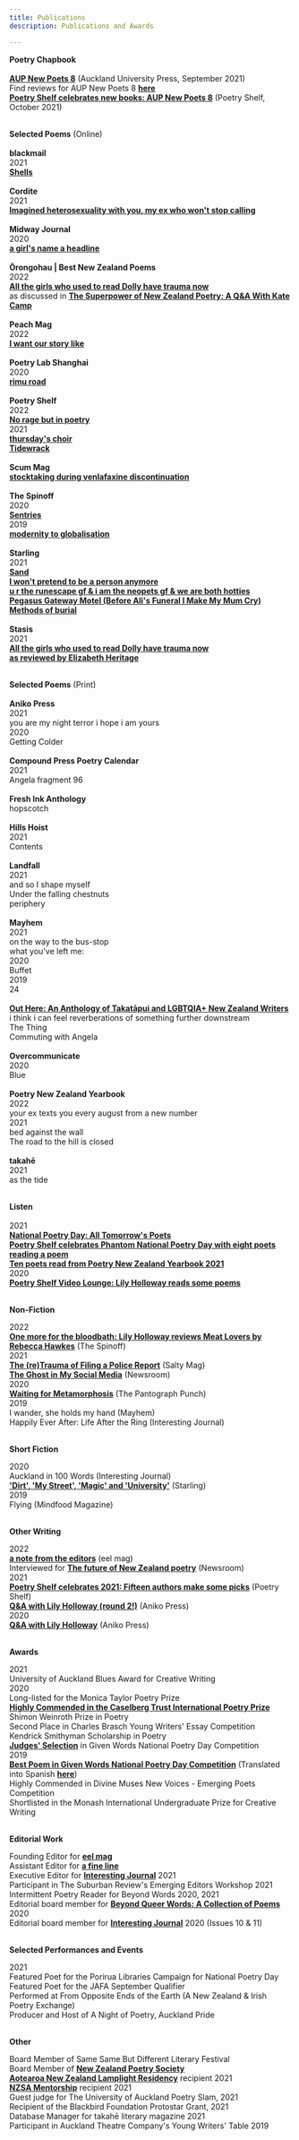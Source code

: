 ```yaml
---
title: Publications
description: Publications and Awards

---
```


<b>Poetry Chapbook</b><br>
<br>
<b><a href="https://aucklanduniversitypress.co.nz/aup-new-poets-8/">AUP New Poets 8</a></b> (Auckland University Press, September 2021)<br>
Find reviews for AUP New Poets 8 <b><a href="https://lilyholloway.co.nz/books">here</a></b><br>
<b><a href="https://nzpoetryshelf.com/2021/10/05/poetry-shelf-celebrates-new-books-aup-new-poets-8/">Poetry Shelf celebrates new books: AUP New Poets 8</a></b> (Poetry Shelf, October 2021)<br>
<br>

<b>Selected Poems</b> (Online)<br>
<br>
<b>blackmail</b><br>
2021<br>
<b><a href="http://www.blackmailpress.com/LH44.html">Shells</a></b><br>
<br>
<b>Cordite</b><br>
2021<br>
<b><a href="http://cordite.org.au/poetry/game/imagined-heterosexuality-with-you-my-ex-who-wont-stop-calling/">Imagined heterosexuality with you, my ex who won't stop calling</a></b><br>
<br>
<b>Midway Journal</b><br>
2020<br>
<b><a href="http://midwayjournal.com/a-girls-name-a-headline/">a girl's name a headline</a></b><br>
<br>
<b>Ōrongohau | Best New Zealand Poems</b><br>
2022<br>
<b><a href="https://www.bestnewzealandpoems.org.nz/2021-contents/lily-holloway/">All the girls who used to read Dolly have trauma now</a></b><br>
as discussed in <b><a href="https://www.pw.org/content/the_superpower_of_new_zealand_poetry_a_qa_with_kate_camp">The Superpower of New Zealand Poetry: A Q&A With Kate Camp</a></b><br>
<br>
<b>Peach Mag</b><br>
2022<br>
<b><a href="https://www.peachmgzn.com/lily-holloway">I want our story like</a></b><br>
<br>
<b>Poetry Lab Shanghai</b><br>
2020<br>
<b><a href="https://www.poetrylabshanghai.com/post/summer20">rimu road</a></b><br>
<br>
<b>Poetry Shelf</b><br>
2022<br>
<b><a href="https://nzpoetryshelf.com/2022/04/14/poetry-shelf-paragraphs-25-poets-on-poetry/">No rage but in poetry</a></b><br>
2021<br>
<b><a href="https://nzpoetryshelf.com/2021/07/30/poetry-shelf-theme-season-thirteen-poems-about-song/">thursday's choir</a></b><br>
<b><a href="https://nzpoetryshelf.com/2021/06/28/poetry-shelf-noticeboard-lily-holloways-tidewrack/">Tidewrack</a></b><br>
<br>
<b>Scum Mag</b><br>
<b><a href="http://www.scum-mag.com/stocktaking-during-venlafaxine-discontinuation/">stocktaking during venlafaxine discontinuation</a></b><br>
<br>
<b>The Spinoff</b><br>
2020<br>
<b><a href="https://thespinoff.co.nz/books/30-10-2020/the-friday-poem-sentries-by-lily-holloway/">Sentries</a></b><br>
2019<br>
<b><a href="https://thespinoff.co.nz/books/18-10-2019/the-friday-poem-modernity-to-globalisation-by-lily-holloway/">modernity to globalisation</a></b><br>
<br>
<b>Starling</b><br>
2021<br>
<b><a href="https://www.starlingmag.com/issue-12/lily-holloway">Sand</a></b><br>
<b><a href="https://www.starlingmag.com/issue-12/lily-holloway">I won't pretend to be a person anymore</a></b><br>
<b><a href="https://www.starlingmag.com/issue-12/lily-holloway">u r the runescape gf & i am the neopets gf & we are both hotties</a></b><br>
<b><a href="https://www.starlingmag.com/issue-11/lily-holloway">Pegasus Gateway Motel (Before Ali's Funeral I Make My Mum Cry)</a></b><br>
<b><a href="https://www.starlingmag.com/issue-11/lily-holloway">Methods of burial</a></b><br>
<br>
<b>Stasis</b><br>
2021<br>
<b><a href="https://www.stasisjournal.com/home/all-the-girls-who-used-to-read-dolly-have-trauma-now">All the girls who used to read Dolly have trauma now</a></b><br>
<b><a href="https://www.ketebooks.co.nz/all-book-reviews/review-stasis-journal-anthology-epl7k-skl78">as reviewed by Elizabeth Heritage</a></b><br>
<br>

<b>Selected Poems</b> (Print)<br>
<br>
<b>Aniko Press</b><br>
2021<br>
you are my night terror i hope i am yours<br>
2020<br>
Getting Colder<br>
<br>
<b>Compound Press Poetry Calendar</b><br>
2021<br>
Angela fragment 96<br>
<br>
<b>Fresh Ink Anthology</b><br>
hopscotch<br>
<br>
<b>Hills Hoist</b><br>
2021<br>
Contents<br>
<br>
<b>Landfall</b><br>
2021<br>
and so I shape myself<br>
Under the falling chestnuts<br>
periphery<br>
<br>
<b>Mayhem</b><br>
2021<br>
on the way to the bus-stop<br>
what you've left me:<br>
2020<br>
Buffet<br>
2019<br>
24<br>
<br>
<b><a href="https://aucklanduniversitypress.co.nz/out-here-an-anthology-of-takat-pui-and-lgbtqia-writers-from-aotearoa/">Out Here: An Anthology of Takatāpui and LGBTQIA+ New Zealand Writers</a></b><br>
i think i can feel reverberations of something further downstream<br>
The Thing<br>
Commuting with Angela<br>
<br>
<b>Overcommunicate</b><br>
2020<br>
Blue<br>
<br>
<b>Poetry New Zealand Yearbook</b><br>
2022<br>
your ex texts you every august from a new number<br>
2021<br>
bed against the wall<br>
The road to the hill is closed<br>
<br>
<b>takahē</b><br>
2021<br>
as the tide<br>
<br>


<b>Listen</b><br>
<br>
2021<br>
<b><a href="https://www.timeout.co.nz/upcoming-events/npd2021">National Poetry Day: All Tomorrow's Poets</a></b><br>
<b><a href="https://nzpoetryshelf.com/2021/08/27/poetry-shelf-celebrates-phantom-national-poetry-day-with-eight-poets-reading-a-poem/">Poetry Shelf celebrates Phantom National Poetry Day with eight poets reading a poem</a></b><br>
<b><a href="https://nzpoetryshelf.com/2021/04/14/poetry-shelf-celebrates-new-books-with-readings-ten-poets-read-from-poetry-new-zealand-yearbook-2021/">Ten poets read from Poetry New Zealand Yearbook 2021</a></b><br>
2020<br>
<b><a href="https://nzpoetryshelf.com/2020/10/30/poetry-shelf-video-lounge-lily-holloway-reads-some-poems/">Poetry Shelf Video Lounge: Lily Holloway reads some poems</a></b><br>
<br>

<b>Non-Fiction</b><br>

2022<br>
<b><a href="https://thespinoff.co.nz/books/26-06-2022/one-more-for-the-bloodbath">One more for the bloodbath: Lily Holloway reviews Meat Lovers by Rebecca Hawkes</a></b> (The Spinoff)<br>
2021<br>
<b><a href="https://saltyworld.net/the-retrauma-of-filing-a-police-report/">The (re)Trauma of Filing a Police Report</a></b> (Salty Mag)<br>
<b><a href="https://www.newsroom.co.nz/the-ghost-in-my-social-media">The Ghost in My Social Media</a></b> (Newsroom)<br>
2020<br>
<b><a href="https://www.pantograph-punch.com/posts/Waiting-for-Metamorphosis">Waiting for Metamorphosis</a></b> (The Pantograph Punch)<br>
2019<br>
I wander, she holds my hand (Mayhem)<br>
Happily Ever After: Life After the Ring (Interesting Journal)<br>
<br>

<b>Short Fiction</b><br>

2020<br>
Auckland in 100 Words (Interesting Journal)<br>
<b><a href="https://www.starlingmag.com/issue-10/lily-holloway">'Dirt', 'My Street', 'Magic' and 'University'</a></b> (Starling)<br>
2019<br>
Flying (Mindfood Magazine)<br>
<br>


<b>Other Writing</b><br>

2022<br>
<b><a href="https://eelmag.com/edition-one/editorial">a note from the editors</a></b> (eel mag)<br>
Interviewed for <b><a href="https://www.newsroom.co.nz/the-future-of-new-zealand-poetry">The future of New Zealand poetry</a></b> (Newsroom)<br>
2021<br>
<b><a href="https://nzpoetryshelf.com/2021/12/17/poetry-shelf-celebrates-2021-fifteen-authors-make-some-picks/">Poetry Shelf celebrates 2021: Fifteen authors make some picks</a></b> (Poetry Shelf)<br>
<b><a href="https://www.anikopress.com/interviews/lily-holloway-2">Q&A with Lily Holloway (round 2!)</a></b> (Aniko Press)<br>
2020<br>
<b><a href="https://www.anikopress.com/interviews/lily-holloway">Q&A with Lily Holloway</a></b> (Aniko Press)<br>
<br>


<b>Awards</b><br>

2021<br>
University of Auckland Blues Award for Creative Writing<br>
2020<br>
Long-listed for the Monica Taylor Poetry Prize<br>
<b><a href="https://www.caselbergtrust.org/news/poetry-prize-2020-winners-announced">Highly Commended in the Caselberg Trust International Poetry Prize</a></b><br>
Shimon Weinroth Prize in Poetry<br>
Second Place in Charles Brasch Young Writers' Essay Competition<br>
Kendrick Smithyman Scholarship in Poetry<br>
<b><a href="https://nzgivenwords.blogspot.com/2020/09/given-poems-for-national-poetry-day.html">Judges' Selection</a></b> in Given Words National Poetry Day Competition<br>
2019<br>
<b><a href="https://nzgivenwords.blogspot.com/2019/09/">Best Poem in Given Words National Poetry Day Competition</a></b> (Translated into Spanish <b><a href="https://libropalabrasprestadas.blogspot.com/2019/11/dia-nacional-de-la-poesia-nueva-zelanda.html">here</a></b>)<br>
Highly Commended in Divine Muses New Voices - Emerging Poets Competition<br>
Shortlisted in the Monash International Undergraduate Prize for Creative Writing<br>
<br>


<b>Editorial Work</b><br>

Founding Editor for <b><a href="https://eelmag.com">eel mag</a></b><br>
Assistant Editor for <b><a href="https://poetrysociety.org.nz/poems-reviews/a-fine-line-quarterly-magazine/">a fine line</a></b><br>
Executive Editor for <b><a href="https://www.interestingjournal.com/who-we-are">Interesting Journal</a></b> 2021<br>
Participant in The Suburban Review's Emerging Editors Workshop 2021<br>
Intermittent Poetry Reader for Beyond Words 2020, 2021<br>
Editorial board member for <b><a href="https://www.beyondwordsmag.com/online-store/Beyond-Queer-Words-A-Collection-of-Poems-p218768615">Beyond Queer Words: A Collection of Poems</a></b> 2020<br>
Editorial board member for <b><a href="https://www.interestingjournal.com/who-we-are">Interesting Journal</a></b> 2020 (Issues 10 & 11)<br>
<br>


<b>Selected Performances and Events</b><br>

2021<br>
Featured Poet for the Porirua Libraries Campaign for National Poetry Day<br>
Featured Poet for the JAFA September Qualifier<br>
Performed at From Opposite Ends of the Earth (A New Zealand & Irish Poetry Exchange)<br>
Producer and Host of A Night of Poetry, Auckland Pride<br>
<br>



<b>Other</b><br>

Board Member of Same Same But Different Literary Festival<br>
Board Member of <b><a href="https://poetrysociety.org.nz/about-us/our-people/">New Zealand Poetry Society</a></b><br>
<b><a href="https://www.varuna.com.au/online-programs/newzealand">Aotearoa New Zealand Lamplight Residency</a></b> recipient 2021<br>
<b><a href="https://authors.org.nz/opportunities/nzsa-programmes-and-services/nzsa-mentor-programme/mentee-recipients-of-2021/">NZSA Mentorship</a></b> recipient 2021<br>
Guest judge for The University of Auckland Poetry Slam, 2021<br>
Recipient of the Blackbird Foundation Protostar Grant, 2021<br>
Database Manager for takahē literary magazine 2021<br>
Participant in Auckland Theatre Company's Young Writers' Table 2019<br>
